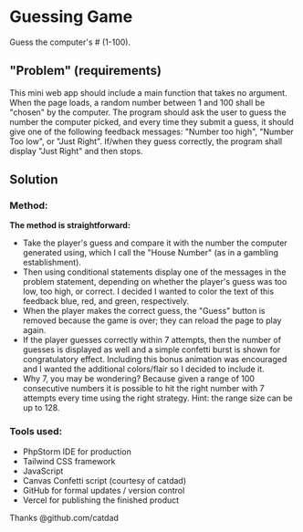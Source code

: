 # Guessing Game
Guess the computer's # (1-100).

## "Problem" (requirements)
This mini web app should include a main function that takes no argument. When the page loads,
a random number between 1 and 100 shall be "chosen" by the computer.  The program should ask the user to
guess the number the computer picked, and every time they submit a guess, it should give one of the
following feedback messages: "Number too high", "Number Too low", or "Just Right".
If/when they guess correctly, the program shall display "Just Right" and then stops.

## Solution
### Method:   

**The method is straightforward:** 
- Take the player's guess and compare it with the number the computer
generated using, which I call the "House Number" (as in a gambling establishment).
- Then using conditional statements display one of the messages in the problem statement, depending on whether the player's
guess was too low, too high, or correct.  I decided I wanted to color the text of this feedback
blue, red, and green, respectively.
- When the player makes the correct guess, the "Guess" button is removed because the game is
over; they can reload the page to play again.
- If the player guesses correctly within 7 attempts, then the number of guesses is displayed
as well and a simple confetti burst is shown for congratulatory effect. Including this bonus
animation was encouraged and I wanted the additional colors/flair so I decided to include it.
- Why 7, you may be wondering?  Because given a range of 100 consecutive numbers it is possible
to hit the right number with 7 attempts every time using the right strategy.  Hint: the range
size can be up to 128.

### Tools used:
- PhpStorm IDE for production
- Tailwind CSS framework
- JavaScript
- Canvas Confetti script (courtesy of catdad)
- GitHub for formal updates / version control
- Vercel for publishing the finished product

Thanks @github.com/catdad
